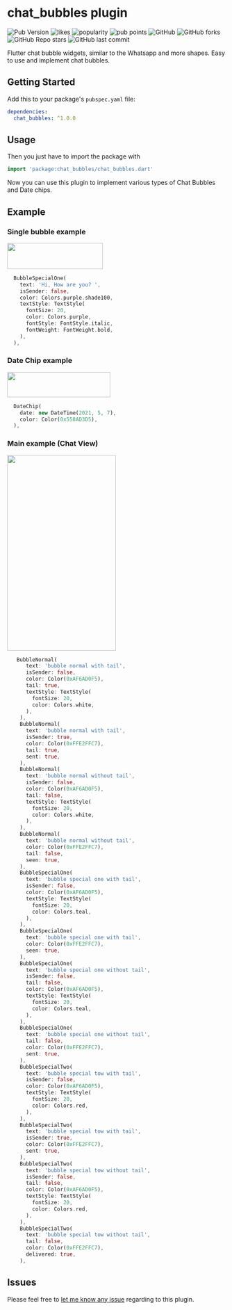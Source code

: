 # chat_bubbles plugin

![Pub Version](https://img.shields.io/pub/v/chat_bubbles?color=blue)
![likes](https://badges.bar/chat_bubbles/likes)
![popularity](https://badges.bar/chat_bubbles/popularity)
![pub points](https://badges.bar/sentry/pub%20points)
![GitHub](https://img.shields.io/github/license/prahack/chat_bubbles)
![GitHub forks](https://img.shields.io/github/forks/prahack/chat_bubbles)
![GitHub Repo stars](https://img.shields.io/github/stars/prahack/chat_bubbles)
![GitHub last commit](https://img.shields.io/github/last-commit/prahack/chat_bubbles)

Flutter chat bubble widgets, similar to the Whatsapp and more shapes. Easy to use and implement chat bubbles.

## Getting Started

Add this to your package's `pubspec.yaml` file:

```yaml
dependencies:
  chat_bubbles: ^1.0.0
```

## Usage

Then you just have to import the package with

```dart
import 'package:chat_bubbles/chat_bubbles.dart'
```

Now you can use this plugin to implement various types of Chat Bubbles and Date chips.

## Example

### Single bubble example

<img src="https://github.com/prahack/chat_bubbles/blob/master/images/screenshots/single_bubble.png?raw=true"  width="220" height="60" />


```dart
  BubbleSpecialOne(
    text: 'Hi, How are you? ',
    isSender: false,
    color: Colors.purple.shade100,
    textStyle: TextStyle(
      fontSize: 20,
      color: Colors.purple,
      fontStyle: FontStyle.italic,
      fontWeight: FontWeight.bold,
    ),
  ),
```

### Date Chip example

<img src="https://github.com/prahack/chat_bubbles/blob/master/images/screenshots/datechip.png?raw=true"  width="237" height="58" />

```dart
  DateChip(
    date: new DateTime(2021, 5, 7),
    color: Color(0x558AD3D5),
  ),
```

### Main example (Chat View)

<img src="https://github.com/prahack/chat_bubbles/blob/master/images/screenshots/screenshot_1.png?raw=true"  width="250" height="450" />


```dart
   BubbleNormal(
      text: 'bubble normal with tail',
      isSender: false,
      color: Color(0xAF6AD0F5),
      tail: true,
      textStyle: TextStyle(
        fontSize: 20,
        color: Colors.white,
      ),
    ),
    BubbleNormal(
      text: 'bubble normal with tail',
      isSender: true,
      color: Color(0xFFE2FFC7),
      tail: true,
      sent: true,
    ),
    BubbleNormal(
      text: 'bubble normal without tail',
      isSender: false,
      color: Color(0xAF6AD0F5),
      tail: false,
      textStyle: TextStyle(
        fontSize: 20,
        color: Colors.white,
      ),
    ),
    BubbleNormal(
      text: 'bubble normal without tail',
      color: Color(0xFFE2FFC7),
      tail: false,
      seen: true,
    ),
    BubbleSpecialOne(
      text: 'bubble special one with tail',
      isSender: false,
      color: Color(0xAF6AD0F5),
      textStyle: TextStyle(
        fontSize: 20,
        color: Colors.teal,
      ),
    ),
    BubbleSpecialOne(
      text: 'bubble special one with tail',
      color: Color(0xFFE2FFC7),
      seen: true,
    ),
    BubbleSpecialOne(
      text: 'bubble special one without tail',
      isSender: false,
      tail: false,
      color: Color(0xAF6AD0F5),
      textStyle: TextStyle(
        fontSize: 20,
        color: Colors.teal,
      ),
    ),
    BubbleSpecialOne(
      text: 'bubble special one without tail',
      tail: false,
      color: Color(0xFFE2FFC7),
      sent: true,
    ),
    BubbleSpecialTwo(
      text: 'bubble special tow with tail',
      isSender: false,
      color: Color(0xAF6AD0F5),
      textStyle: TextStyle(
        fontSize: 20,
        color: Colors.red,
      ),
    ),
    BubbleSpecialTwo(
      text: 'bubble special tow with tail',
      isSender: true,
      color: Color(0xFFE2FFC7),
      sent: true,
    ),
    BubbleSpecialTwo(
      text: 'bubble special tow without tail',
      isSender: false,
      tail: false,
      color: Color(0xAF6AD0F5),
      textStyle: TextStyle(
        fontSize: 20,
        color: Colors.red,
      ),
    ),
    BubbleSpecialTwo(
      text: 'bubble special tow without tail',
      tail: false,
      color: Color(0xFFE2FFC7),
      delivered: true,
    ),
```

## Issues

Please feel free to [let me know any issue](https://github.com/prahack/chat_bubbles/issues) regarding to this plugin.
